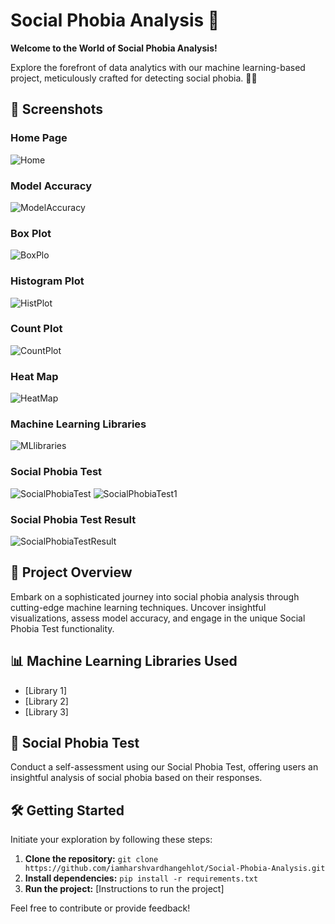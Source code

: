 # Social Phobia Analysis 🚀

**Welcome to the World of Social Phobia Analysis!**

Explore the forefront of data analytics with our machine learning-based project, meticulously crafted for detecting social phobia. 🧠💡

## 📸 Screenshots

### Home Page
![Home](https://github.com/iamharshvardhangehlot/Social-Phobia-Analysis/assets/114102704/4f2d14d0-f46f-41cd-b151-90afc14b827c)

### Model Accuracy
![ModelAccuracy](https://github.com/iamharshvardhangehlot/Social-Phobia-Analysis/assets/114102704/d2e941f8-6990-4c05-afda-7c91a2bceb15)

### Box Plot
![BoxPlo](https://github.com/iamharshvardhangehlot/Social-Phobia-Analysis/assets/114102704/26c4b64c-5148-4391-8f64-50fd9a5941c3)

### Histogram Plot
![HistPlot](https://github.com/iamharshvardhangehlot/Social-Phobia-Analysis/assets/114102704/755bd391-8776-46a4-9186-125018a930de)

### Count Plot
![CountPlot](https://github.com/iamharshvardhangehlot/Social-Phobia-Analysis/assets/114102704/07a85d7a-cd6b-4819-b29e-5ee63e6dd37b)

### Heat Map
![HeatMap](https://github.com/iamharshvardhangehlot/Social-Phobia-Analysis/assets/114102704/f274a11e-4bbe-4943-b3aa-a6a766591a74)

### Machine Learning Libraries
![MLlibraries](https://github.com/iamharshvardhangehlot/Social-Phobia-Analysis/assets/114102704/da3e264f-5872-4164-9924-924a6826c598)

### Social Phobia Test
![SocialPhobiaTest](https://github.com/iamharshvardhangehlot/Social-Phobia-Analysis/assets/114102704/6be90829-1785-4366-bc2e-944275187f90)
![SocialPhobiaTest1](https://github.com/iamharshvardhangehlot/Social-Phobia-Analysis/assets/114102704/ff17a2e2-2e99-4a16-a86e-c09b94a4dba5)

### Social Phobia Test Result
![SocialPhobiaTestResult](https://github.com/iamharshvardhangehlot/Social-Phobia-Analysis/assets/114102704/5032fb16-9bee-4cac-8cc5-afe230f3bc10)


## 🚀 Project Overview

Embark on a sophisticated journey into social phobia analysis through cutting-edge machine learning techniques. Uncover insightful visualizations, assess model accuracy, and engage in the unique Social Phobia Test functionality.

## 📊 Machine Learning Libraries Used
- [Library 1]
- [Library 2]
- [Library 3]

## 📝 Social Phobia Test

Conduct a self-assessment using our Social Phobia Test, offering users an insightful analysis of social phobia based on their responses.

## 🛠️ Getting Started

Initiate your exploration by following these steps:
1. **Clone the repository:** `git clone https://github.com/iamharshvardhangehlot/Social-Phobia-Analysis.git`
2. **Install dependencies:** `pip install -r requirements.txt`
3. **Run the project:** [Instructions to run the project]

Feel free to contribute or provide feedback!



